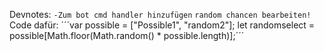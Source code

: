 Devnotes:
```-Zum bot cmd handler hinzufügen```
`random chancen bearbeiten!`
Code dafür:
´´´var possible = ["Possible1", "random2"];
let randomselect = possible[Math.floor(Math.random() * possible.length)];´´´
